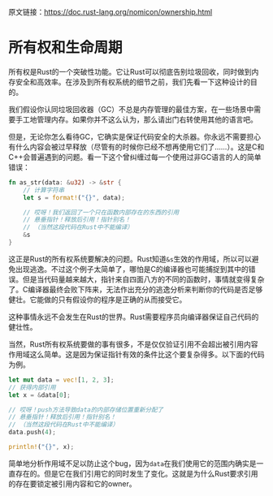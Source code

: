 原文链接：<https://doc.rust-lang.org/nomicon/ownership.html>

# 所有权和生命周期

所有权是Rust的一个突破性功能。它让Rust可以彻底告别垃圾回收，同时做到内存安全和高效率。在涉及到所有权系统的细节之前，我们先看一下这种设计的目的。

我们假设你认同垃圾回收器（GC）不总是内存管理的最佳方案，在一些场景中需要手工地管理内存。如果你并不这么认为，那么请出门右转使用其他的语言吧。

但是，无论你怎么看待GC，它确实是保证代码安全的大杀器。你永远不需要担心有什么内容会被过早释放（尽管有的时候你已经不想再使用它们了……）。这是C和C++会普遍遇到的问题。看一下这个曾纠缠过每一个使用过非GC语言的人的简单错误：

``` Rust
fn as_str(data: &u32) -> &str {
    // 计算字符串
    let s = format!("{}", data);

    // 哎呀！我们返回了一个只在函数内部存在的东西的引用
    // 悬垂指针！释放后引用！指针别名！
    // （当然这段代码在Rust中不能编译）
    &s
}
```

这正是Rust的所有权系统要解决的问题。Rust知道`&s`生效的作用域，所以可以避免出现逃逸。不过这个例子太简单了，哪怕是C的编译器也可能捕捉到其中的错误。但是当代码量越来越大，指针来自四面八方的不同的函数时，事情就变得复杂了。C编译器最终会败下阵来，无法作出充分的逃逸分析来判断你的代码是否足够健壮。它能做的只有假设你的程序是正确的从而接受它。

这种事情永远不会发生在Rust的世界。Rust需要程序员向编译器保证自己代码的健壮性。

当然，Rust所有权系统要做的事有很多，不是仅仅验证引用不会超出被引用内容作用域这么简单。这是因为保证指针有效的条件比这个要复杂得多。以下面的代码为例。

``` Rust
let mut data = vec![1, 2, 3];
// 获得内部引用
let x = &data[0];

// 哎呀！push方法导致data的内部存储位置重新分配了
// 悬垂指针！释放后引用！指针别名！
// （当然这段代码在Rust中不能编译）
data.push(4);

println!("{}", x);
```

简单地分析作用域不足以防止这个bug，因为`data`在我们使用它的范围内确实是一直存在的。但是它在我们引用它的同时发生了变化。这就是为什么Rust要求引用的存在要锁定被引用内容和它的owner。